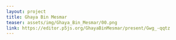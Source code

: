 ```yaml
---
layout: project
title: Ghaya Bin Mesmar
teaser: assets/img/Ghaya_Bin_Mesmar/00.png
link: https://editor.p5js.org/GhayaBinMesmar/present/Gwg_-qqtz
---
```

